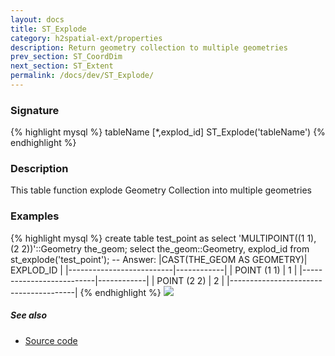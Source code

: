 ```yaml
---
layout: docs
title: ST_Explode
category: h2spatial-ext/properties
description: Return geometry collection to multiple geometries
prev_section: ST_CoordDim
next_section: ST_Extent
permalink: /docs/dev/ST_Explode/
---
```

 
### Signature

{% highlight mysql %}
tableName [*,explod_id]  	ST_Explode('tableName')
{% endhighlight %}

### Description
This table function explode Geometry Collection into multiple geometries

### Examples

{% highlight mysql %}
create table test_point as select 'MULTIPOINT((1 1), (2 2))'::Geometry the_geom;
select the_geom::Geometry, explod_id  from st_explode('test_point');
-- Answer:
	|CAST(THE_GEOM AS GEOMETRY)| EXPLOD_ID  |
	|--------------------------|------------|
	|	POINT (1 1)	   |	1       |
	|--------------------------|------------|
	|	POINT (2 2)	   |	2	|
	|---------------------------------------|
{% endhighlight %}
<img class="displayed" src="../ST_Explode.png"/>


##### See also

* <a href="https://github.com/irstv/H2GIS/blob/master/h2spatial-ext/src/main/java/org/h2gis/h2spatialext/function/spatial/properties/ST_Explode.java" target="_blank">Source code</a>
